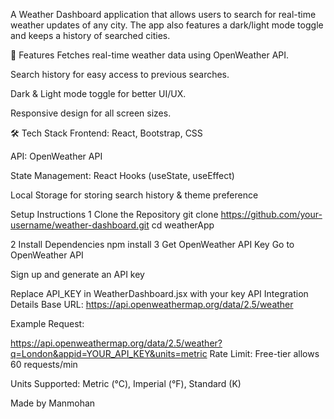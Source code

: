 A Weather Dashboard application that allows users to search for real-time weather updates of any city. The app also features a dark/light mode toggle and keeps a history of searched cities.

🌟 Features
Fetches real-time weather data using OpenWeather API.

Search history for easy access to previous searches.

Dark & Light mode toggle for better UI/UX.

Responsive design for all screen sizes.

🛠️ Tech Stack
Frontend: React, Bootstrap, CSS

API: OpenWeather API

State Management: React Hooks (useState, useEffect)

Local Storage for storing search history & theme preference

Setup Instructions
1️ Clone the Repository
git clone https://github.com/your-username/weather-dashboard.git
cd weatherApp

2 Install Dependencies
npm install
3 Get OpenWeather API Key
Go to OpenWeather API

Sign up and generate an API key

Replace API_KEY in WeatherDashboard.jsx with your key
API Integration Details
Base URL: https://api.openweathermap.org/data/2.5/weather

Example Request:

https://api.openweathermap.org/data/2.5/weather?q=London&appid=YOUR_API_KEY&units=metric
Rate Limit: Free-tier allows 60 requests/min

Units Supported: Metric (°C), Imperial (°F), Standard (K)

Made by Manmohan




